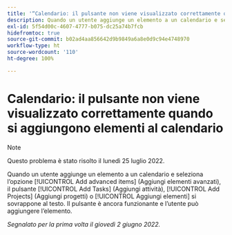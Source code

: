 ```yaml
---
title: '“Calendario: il pulsante non viene visualizzato correttamente quando si aggiungono elementi al calendario”'
description: Quando un utente aggiunge un elemento a un calendario e seleziona l’opzione [!UICONTROL Add advanced items] (Aggiungi elementi avanzati), il pulsante [!UICONTROL Add Tasks] (Aggiungi attività), [!UICONTROL Add Projects] (Aggiungi progetti) o [!UICONTROL Aggiungi elementi] si sovrappone al testo. Il pulsante è ancora funzionante e l’utente può aggiungere l’elemento.
exl-id: 5f54d00c-4607-4777-b075-dc25a74b7fcb
hidefromtoc: true
source-git-commit: b02ad4aa856642d9b9849a6a8e0d9c94e4748970
workflow-type: ht
source-wordcount: '110'
ht-degree: 100%

---
```


# Calendario: il pulsante non viene visualizzato correttamente quando si aggiungono elementi al calendario

>[!NOTE]
>
>Questo problema è stato risolto il lunedì 25 luglio 2022.

Quando un utente aggiunge un elemento a un calendario e seleziona l’opzione [!UICONTROL Add advanced items] (Aggiungi elementi avanzati), il pulsante [!UICONTROL Add Tasks] (Aggiungi attività), [!UICONTROL Add Projects] (Aggiungi progetti) o [!UICONTROL Aggiungi elementi] si sovrappone al testo. Il pulsante è ancora funzionante e l’utente può aggiungere l’elemento.

_Segnalato per la prima volta il giovedì 2 giugno 2022._
